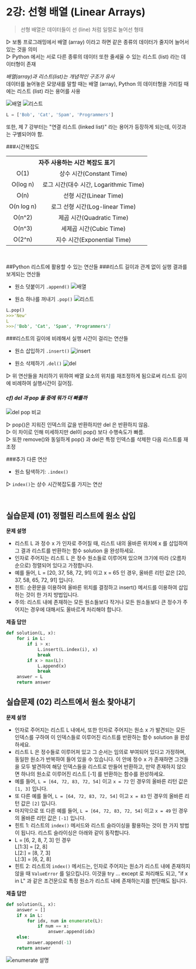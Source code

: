 # 2강: 선형 배열 (Linear Arrays)
> 선형 배열은 데이터들이 선 (line) 처럼 일렬로 늘어선 형태<br>

▷ 보통 프로그래밍에서 배열 (array) 이라고 하면 같은 종류의 데이터가 줄지어 늘어서 있는 것을 의미<br>
▷ Python 에서는 서로 다른 종류의 데이터 또한 줄세울 수 있는 리스트 (list) 라는 데이터형이 존재<br>

*배열(array)과 리스트(list)는 개념적인 구조가 유사*<br>
데이터를 늘어놓은 모양새를 말할 때는 배열 (array), Python 의 데이터형을 가리킬 때에는 리스트 (list) 라는 용어를 사용

![배열](./img/Lect02/2-1.png)
![리스트](./img/Lect02/2-2.png)

```python
L = ['Bob', 'Cat', 'Spam', 'Programmers']
```

또한, 제 7 강부터는 "연결 리스트 (linked list)" 라는 용어가 등장하게 되는데, 이것과는 구별되어야 함.


###시간복잡도
<table>
  <tr>
    <th colspan="2" align="center" style="bold">자주 사용하는 시간 복잡도 표기</th>
  </tr>
  <tr>
    <td align="center">O(1)</td>
    <td align="center">상수 시간(Constant Time)</td>
  </tr>
  <tr>
    <td align="center">O(log n)</td>
    <td align="center">로그 시간(대수 시간, Logarithmic Time)</td>
  </tr>
  <tr>
    <td align="center">O(n)</td>
    <td align="center">선형 시간(Linear Time)</td>
  </tr>
  <tr>
    <td align="center">O(n log n)</td>
    <td align="center">로그 선형 시간(Log-linear Time)</td>
  </tr>
  <tr>
    <td align="center">O(n^2)</td>
    <td align="center">제곱 시간(Quadratic Time)</td>
  </tr>
  <tr>
    <td align="center">O(n^3)</td>
    <td align="center">세제곱 시간(Cubic Time)</td>
  </tr>
  <tr>
    <td align="center">O(2^n)</td>
    <td align="center">지수 시간(Exponential Time)</td>
  </tr>
</table>

<br>

##Python 리스트에 활용할 수 있는 연산들
###리스트 길이과 관계 없이 실행 결과를 보게되는 연산들
- 원소 덧붙이기 `.append()`
![배열](./img/Lect02/2-3.png)

- 원소 하나를 꺼내기 `.pop()`
![리스트](./img/Lect02/2-4.png)
```markdown
L.pop()
>>>'New'
L
>>>['Bob', 'Cat', 'Spam', 'Programmers']
```

###리스트의 길이에 비례해서 실행 시간이 걸리는 연산들
- 원소 삽입하기 `.insert()`
![insert](./img/Lect02/2-5.png)

- 원소 삭제하기 `.del()`
![del](./img/Lect02/2-6.png)

▷ 위 연산들을 처리하기 위하여 배열 요소의 위치를 재조정하게 됨으로써 리스트 길이에 비례하여 실행시간이 길어짐.

#### *cf) del 과 pop 둘 중에 뭐가 더 빠를까*
![del pop 비교](./img/Lect02/2-7.png)

▷ pop()은 지워진 인덱스의 값을 반환하지만 del 은 반환하지 않음.<br>
▷ 이 차이로 인해 미세하지만 del이 pop() 보다 수행속도가 빠름.<br>
▷ 또한 remove()와 동일하게 pop() 과 del은 특정 인덱스를 삭제한 다음 리스트를 재조정



###추가 다른 연산
- 원소 탐색하기: `.index()`

▷ `index()`는 상수 시간복잡도를 가지는 연산

<br>

## 실습문제 (01) 정렬된 리스트에 원소 삽입
**문제 설명**<br>
- 리스트 L 과 정수 x 가 인자로 주어질 때, 리스트 내의 올바른 위치에 x 를 삽입하여 그 결과 리스트를 반환하는 함수 solution 을 완성하세요.
- 인자로 주어지는 리스트 L 은 정수 원소들로 이루어져 있으며 크기에 따라 (오름차순으로) 정렬되어 있다고 가정합니다.
- 예를 들어, L = [20, 37, 58, 72, 91] 이고 x = 65 인 경우, 올바른 리턴 값은 [20, 37, 58, 65, 72, 91] 입니다.
- 힌트: 순환문을 이용하여 올바른 위치를 결정하고 insert() 메서드를 이용하여 삽입하는 것이 한 가지 방법입니다.
- 주의: 리스트 내에 존재하는 모든 원소들보다 작거나 모든 원소들보다 큰 정수가 주어지는 경우에 대해서도 올바르게 처리해야 합니다.

**제출 답안**<br>
```python
def solution(L, x):
    for i in L:
        if i > x:
            L.insert(L.index(i), x)
            break
        if x > max(L):
            L.append(x)
            break
    answer = L
    return answer
```

## 실습문제 (02) 리스트에서 원소 찾아내기
**문제 설명**<br>
- 인자로 주어지는 리스트 L 내에서, 또한 인자로 주어지는 원소 x 가 발견되는 모든 인덱스를 구하여 이 인덱스들로 이루어진 리스트를 반환하는 함수 solution 을 완성하세요.
- 리스트 L 은 정수들로 이루어져 있고 그 순서는 임의로 부여되어 있다고 가정하며, 동일한 원소가 반복하여 들어 있을 수 있습니다. 이 안에 정수 x 가 존재하면 그것들을 모두 발견하여 해당 인덱스들을 리스트로 만들어 반환하고, 만약 존재하지 않으면 하나의 원소로 이루어진 리스트 [-1] 를 반환하는 함수를 완성하세요.
- 예를 들어, `L = [64, 72, 83, 72, 54]` 이고 `x = 72` 인 경우의 올바른 리턴 값은 `[1, 3]` 입니다.
- 또 다른 예를 들어, `L = [64, 72, 83, 72, 54]` 이고 `x = 83` 인 경우의 올바른 리턴 값은 `[2]` 입니다.
- 마지막으로 또 다른 예를 들어, `L = [64, 72, 83, 72, 54]` 이고 `x = 49` 인 경우의 올바른 리턴 값은 `[-1]` 입니다.
- 힌트 1: 리스트의 `index()` 메서드와 리스트 슬라이싱을 활용하는 것이 한 가지 방법이 됩니다. 리스트 슬라이싱은 아래와 같이 동작합니다.
- L = [6, 2, 8, 7, 3] 인 경우<br>
L[1:3] = [2, 8]<br>
L[2:] = [8, 7, 3]<br>
L[:3] = [6, 2, 8]<br>
- 힌트 2: 리스트의 `index()` 메서드는, 인자로 주어지는 원소가 리스트 내에 존재하지 않을 때 `ValueError` 를 일으킵니다. 이것을 try ... except 로 처리해도 되고, "if x in L" 과 같은 조건문으로 특정 원소가 리스트 내에 존재하는지를 판단해도 됩니다.

**제출 답안**<br>
```python
def solution(L, x):
    answer = []
    if x in L:
        for idx, num in enumerate(L):
            if num == x:
                answer.append(idx)
    else:
        answer.append(-1)
    return answer
```

![enumerate 설명](./img/Lect02/2-8.png)